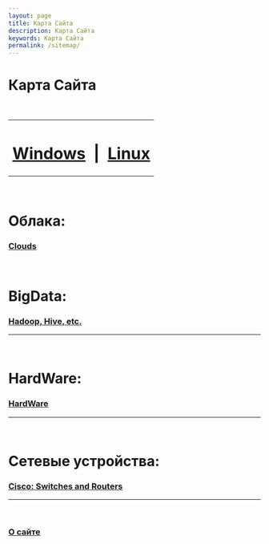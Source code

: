 ```yaml
---
layout: page
title: Карта Сайта
description: Карта Сайта
keywords: Карта Сайта
permalink: /sitemap/
---
```


# Карта Сайта

<br/>

<div align="center">

<table>
    <tr>
        <td><h1><a href="/desktop/windows/">Windows</a></h1></td>
         <td><h1> | </h1></td>
        <td><h1><a href="/desktop/linux/">Linux</a></h1></td>
    </tr>
</table>

</div>

<br/>

# Облака:

### [Clouds](/devops/clouds/)

<br/>

# BigData:

### [Hadoop, Hive, etc.](/bigdata/)

---

<br/>

# HardWare:

### [HardWare](/hardware/)

---

<br/>

# Сетевые устройства:

### [Cisco: Switches and Routers](/devices/cisco/)

---

<br/>

### [О сайте](/about/)
